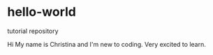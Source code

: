 # hello-world
tutorial repository

Hi My name is Christina and I'm new to coding. Very excited to learn.
